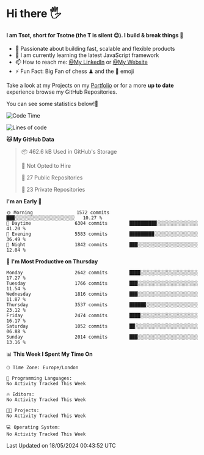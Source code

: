 # Hi there :raised_hand_with_fingers_splayed:
#### I am Tsot, short for Tsotne (the T is silent :wink:). I build & break things :space_invader:
- :telescope: Passionate about building fast, scalable and flexible products
- :seedling: I am currently learning the latest JavaScript framework 
- :mailbox: How to reach me: [@My LinkedIn](https://www.linkedin.com/in/tsotne-gvadzabia/) or [@My Website](https://tsotne.co.uk/contact)
- :zap: Fun Fact: Big Fan of chess ♟ and the 👾 emoji

Take a look at my Projects on my [Portfolio](https://tsotne.co.uk/) or for a more **up to date** experience browse my GitHub Repositories.

You can see some statistics below!:space_invader:
<!--START_SECTION:waka-->
![Code Time](http://img.shields.io/badge/Code%20Time-761%20hrs%202%20mins-blue)

![Lines of code](https://img.shields.io/badge/From%20Hello%20World%20I%27ve%20Written-6.0%20million%20lines%20of%20code-blue)

**🐱 My GitHub Data** 

> 📦 462.6 kB Used in GitHub's Storage 
 > 
> 🚫 Not Opted to Hire
 > 
> 📜 27 Public Repositories 
 > 
> 🔑 23 Private Repositories 
 > 
**I'm an Early 🐤** 

```text
🌞 Morning                1572 commits        ███░░░░░░░░░░░░░░░░░░░░░░   10.27 % 
🌆 Daytime                6304 commits        ██████████░░░░░░░░░░░░░░░   41.20 % 
🌃 Evening                5583 commits        █████████░░░░░░░░░░░░░░░░   36.49 % 
🌙 Night                  1842 commits        ███░░░░░░░░░░░░░░░░░░░░░░   12.04 % 
```
📅 **I'm Most Productive on Thursday** 

```text
Monday                   2642 commits        ████░░░░░░░░░░░░░░░░░░░░░   17.27 % 
Tuesday                  1766 commits        ███░░░░░░░░░░░░░░░░░░░░░░   11.54 % 
Wednesday                1816 commits        ███░░░░░░░░░░░░░░░░░░░░░░   11.87 % 
Thursday                 3537 commits        ██████░░░░░░░░░░░░░░░░░░░   23.12 % 
Friday                   2474 commits        ████░░░░░░░░░░░░░░░░░░░░░   16.17 % 
Saturday                 1052 commits        ██░░░░░░░░░░░░░░░░░░░░░░░   06.88 % 
Sunday                   2014 commits        ███░░░░░░░░░░░░░░░░░░░░░░   13.16 % 
```


📊 **This Week I Spent My Time On** 

```text
🕑︎ Time Zone: Europe/London

💬 Programming Languages: 
No Activity Tracked This Week

🔥 Editors: 
No Activity Tracked This Week

🐱‍💻 Projects: 
No Activity Tracked This Week

💻 Operating System: 
No Activity Tracked This Week
```


 Last Updated on 18/05/2024 00:43:52 UTC
<!--END_SECTION:waka-->
